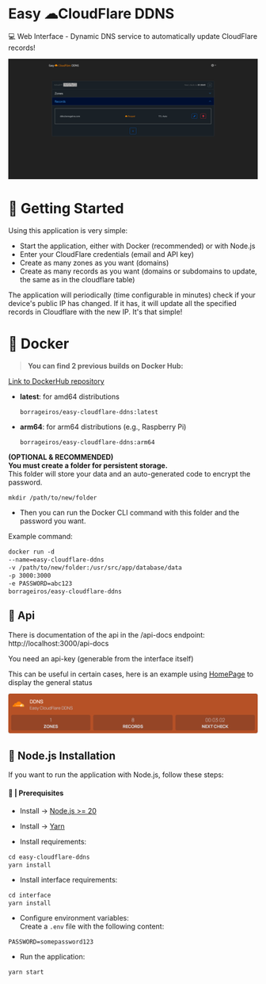 # Easy ☁CloudFlare DDNS

💻 Web Interface - Dynamic DNS service to automatically update CloudFlare records! 

![screenshot](./readme/screenshot.jpg)

# 🚦 Getting Started

Using this application is very simple:  

- Start the application, either with Docker (recommended) or with Node.js
- Enter your CloudFlare credentials (email and API key)
- Create as many zones as you want (domains)
- Create as many records as you want (domains or subdomains to update, the same as in the cloudflare table) 

The application will periodically (time configurable in minutes) check if your device's public IP has changed. If it has, it will update all the specified records in Cloudflare with the new IP. It's that simple!

# 🐳 Docker

> **You can find 2 previous builds on Docker Hub:**  

[Link to DockerHub repository](https://hub.docker.com/repository/docker/borrageiros/easy-cloudflare-ddns/tags)

- **latest**: for amd64 distributions  
    ```
    borrageiros/easy-cloudflare-ddns:latest
    ```

- **arm64**: for arm64 distributions (e.g., Raspberry Pi)  
    ```
    borrageiros/easy-cloudflare-ddns:arm64
    ```  

**(OPTIONAL  & RECOMMENDED)  
You must create a folder for persistent storage.**  
This folder will store your data and an auto-generated code to encrypt the password.  

```
mkdir /path/to/new/folder
```

- Then you can run the Docker CLI command with this folder and the password you want.

Example command:

```
docker run -d
--name=easy-cloudflare-ddns
-v /path/to/new/folder:/usr/src/app/database/data
-p 3000:3000
-e PASSWORD=abc123
borrageiros/easy-cloudflare-ddns
```

## 📡 Api

There is documentation of the api in the /api-docs endpoint:  
http://localhost:3000/api-docs

You need an api-key (generable from the interface itself)  

This can be useful in certain cases, here is an example using [HomePage](https://gethomepage.dev/) to display the general status

![screenshot_2](./readme/screenshot_2.png)


## 📝 Node.js Installation

If you want to run the application with Node.js, follow these steps:

#### 🚧 | Prerequisites
- Install -> [Node.js >= 20](https://nodejs.org/en/download/)  
- Install -> [Yarn](https://classic.yarnpkg.com/lang/en/docs/install/#windows-stable)  

- Install requirements:  
```
cd easy-cloudflare-ddns
yarn install
```


- Install interface requirements:  
```
cd interface
yarn install
```

- Configure environment variables:  
    Create a `.env` file with the following content:
```
PASSWORD=somepassword123
```

- Run the application:  
```
yarn start
```